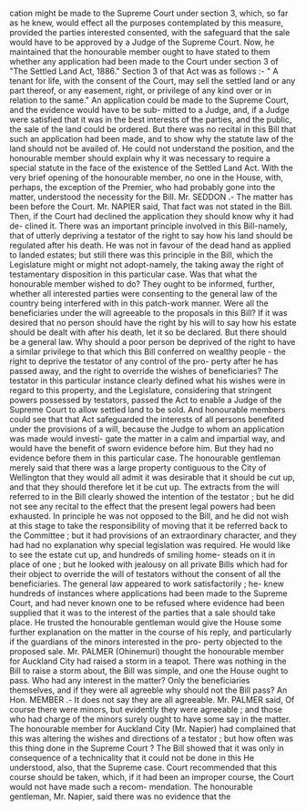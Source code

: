 cation might be made to the Supreme Court under section 3, which, so far as he knew, would effect all the purposes contemplated by this measure, provided the parties interested consented, with the safeguard that the sale would have to be approved by a Judge of the Supreme Court. Now, he maintained that the honourable member ought to have stated to them whether any application had been made to the Court under section 3 of "The Settled Land Act, 1886." Section 3 of that Act was as follows :- " A tenant for life, with the consent of the Court, may sell the settled land or any part thereof, or any easement, right, or privilege of any kind over or in relation to the same." An application could be made to the Supreme Court, and the evidence would have to be sub- mitted to a Judge, and, if a Judge were satisfied that it was in the best interests of the parties, and the public, the sale of the land could be ordered. But there was no recital in this Bill that such an application had been made, and to show why the statute law of the land should not be availed of. He could not understand the position, and the honourable member should explain why it was necessary to require a special statute in the face of the existence of the Settled Land Act. With the very brief opening of the honourable member, no one in the House, with, perhaps, the exception of the Premier, who had probably gone into the matter, understood the necessity for the Bill. Mr. SEDDON .- The matter has been before the Court. Mr. NAPIER said, That fact was not stated in the Bill. Then, if the Court had declined the application they should know why it had de- clined it. There was an important principle involved in this Bill-namely, that of utterly depriving a testator of the right to say how his land should be regulated after his death. He was not in favour of the dead hand as applied to landed estates; but still there was this principle in the Bill, which the Legislature might or might not adopt-namely, the taking away the right of testamentary disposition in this particular case. Was that what the honourable member wished to do? They ought to be informed, further, whether all interested parties were consenting to the general law of the country being interfered with in this patch-work manner. Were all the beneficiaries under the will agreeable to the proposals in this Bill? If it was desired that no person should have the right by his will to say how his estate should be dealt with after his death, let it so be declared. But there should be a general law. Why should a poor person be deprived of the right to have a similar privilege to that which this Bill conferred on wealthy people - the right to deprive the testator of any control of the pro- perty after he has passed away, and the right to override the wishes of beneficiaries? The testator in this particular instance clearly defined what his wishes were in regard to this property, and the Legislature, considering that stringent powers possessed by testators, passed the Act to enable a Judge of the Supreme Court to allow settled land to be sold. And honourable members could see that that Act safeguarded the interests of all persons benefited under the provisions of a will, because the Judge to whom an application was made would investi- gate the matter in a calm and impartial way, and would have the benefit of sworn evidence before him. But they had no evidence before them in this particular case. The honourable gentleman merely said that there was a large property contiguous to the City of Wellington that they would all admit it was desirable that it should be cut up, and that they should therefore let it be cut up. The extracts from the will referred to in the Bill clearly showed the intention of the testator ; but he did not see any recital to the effect that the present legal powers had been exhausted. In principle he was not opposed to the Bill, and he did not wish at this stage to take the responsibility of moving that it be referred back to the Committee ; but it had provisions of an extraordinary character, and they had had no explanation why special legislation was required. He would like to see the estate cut up, and hundreds of smiling home- steads on it in place of one ; but he looked with jealousy on all private Bills which had for their object to override the will of testators without the consent of all the beneficiaries. The general law appeared to work satisfactorily ; he- knew hundreds of instances where applications had been made to the Supreme Court, and had never known one to be refused where evidence had been supplied that it was to the interest of the parties that a sale should take place. He trusted the honourable gentleman would give the House some further explanation on the matter in the course of his reply, and particularly if the guardians of the minors interested in the pro- perty objected to the proposed sale. Mr. PALMER (Ohinemuri) thought the honourable member for Auckland City had raised a storm in a teapot. There was nothing in the Bill to raise a storm about, the Bill was simple, and one the House ought to pass. Who had any interest in the matter? Only the beneficiaries themselves, and if they were all agreeble why should not the Bill pass? An Hon. MEMBER .- It does not say they are all agreeable. Mr. PALMER said, Of course there were minors, but evidently they were agreeable ; and those who had charge of the minors surely ought to have some say in the matter. The honourable member for Auckland City (Mr. Napier) had complained that this was altering the wishes and directions of a testator ; but how often was this thing done in the Supreme Court ? The Bill showed that it was only in consequence of a technicality that it could not be done in this He understood, also, that the Supreme case. Court recommended that this course should be taken, which, if it had been an improper course, the Court would not have made such a recom- mendation. The honourable gentleman, Mr. Napier, said there was no evidence that the 